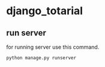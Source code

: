 # django_totarial

## run server

for running server use this command.
```console
python manage.py runserver
```